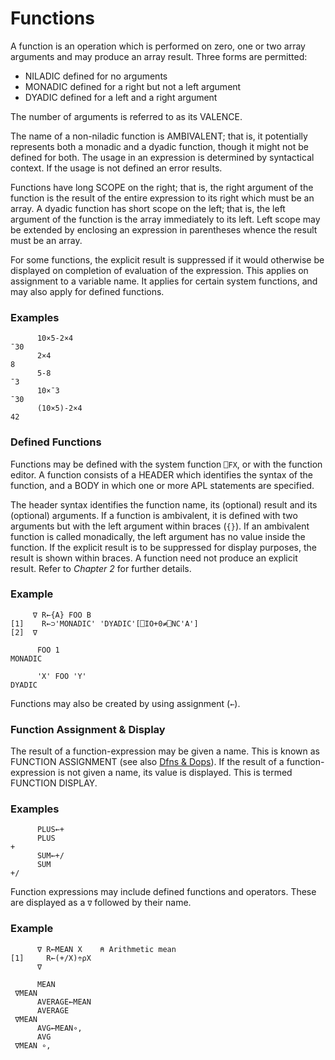 # Functions

A function is an operation which is performed on zero, one or two array arguments and may produce an array result.  Three forms are permitted:

- NILADIC defined for no arguments
- MONADIC defined for a right but not a left argument
- DYADIC defined for a left and a right argument

The number of arguments is referred to as its VALENCE.

The name of a non-niladic function is AMBIVALENT; that is, it potentially represents both a monadic and a dyadic function, though it might not be defined for both.  The usage in an expression is determined by syntactical context.  If the usage is not defined an error results.

Functions have long SCOPE on the right; that is, the right argument of the function is the result of the entire expression to its right which must be an array.  A dyadic function has short scope on the left; that is, the left argument of the function is the array immediately to its left.  Left scope may be extended by enclosing an expression in parentheses whence the result must be an array.

For some functions, the explicit result is suppressed if it would otherwise be displayed on completion of evaluation of the expression.  This applies on assignment to a variable name.  It applies for certain system functions, and may also apply for defined functions.

### Examples
```apl
      10×5-2×4
¯30
      2×4
8
      5-8
¯3
      10×¯3
¯30
      (10×5)-2×4
42
```

### Defined Functions

Functions may be defined with the system function `⎕FX`, or with the function editor.  A function consists of a HEADER which identifies the syntax of the function, and a BODY in which one or more APL statements are specified.

The header syntax identifies the function name, its (optional) result and its (optional) arguments. If a function is ambivalent, it is defined with two arguments but with the left argument within braces (`{}`).  If an ambivalent function is called monadically, the left argument has no value inside the function.  If the explicit result is to be suppressed for display purposes, the result is shown within braces.  A function need not produce an explicit result.  Refer to *Chapter 2* for further details.

### Example
```apl
     ∇ R←{A} FOO B
[1]    R←⊃'MONADIC' 'DYADIC'[⎕IO+0≠⎕NC'A']
[2]  ∇
 
      FOO 1
MONADIC
 
      'X' FOO 'Y'
DYADIC
```

Functions may also be created by using assignment (`←`).

### Function Assignment & Display

The result of a function-expression may be given a name.  This is known as FUNCTION ASSIGNMENT (see also [Dfns & Dops](../../defined-functions-and-operators/dfns-and-dops/dynamic-functions-and-operators.md)).  If the result of a function-expression is not given a name, its value is displayed.  This is termed FUNCTION DISPLAY.

### Examples
```apl
      PLUS←+
      PLUS
+
      SUM←+/
      SUM
+/
```

Function expressions may include defined functions and operators. These are displayed as a `∇` followed by their name.

### Example
```apl
      ∇ R←MEAN X    ⍝ Arithmetic mean
[1]     R←(+/X)÷⍴X
      ∇

      MEAN
 ∇MEAN
      AVERAGE←MEAN
      AVERAGE
 ∇MEAN
      AVG←MEAN∘,
      AVG
 ∇MEAN ∘,
```
